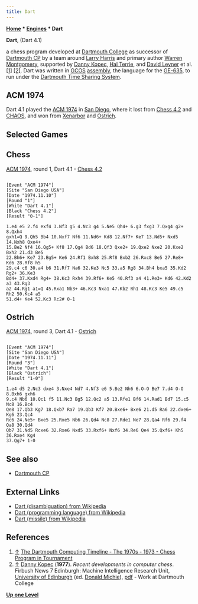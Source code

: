 ```yaml
---
title: Dart
---
```

**[Home](Home "Home") * [Engines](Engines "Engines") * Dart**

**Dart**, (Dart 4.1)

a chess program developed at [Dartmouth College](Dartmouth_College "Dartmouth College") as successor of [Dartmouth CP](Dartmouth_CP "Dartmouth CP") by a team around [Larry Harris](Larry_Harris "Larry Harris") and primary author [Warren Montgomery](Warren_Montgomery "Warren Montgomery"), supported by [Danny Kopec](Danny_Kopec "Danny Kopec"), [Hal Terrie](Hal_Terrie "Hal Terrie"), and [David Levner](index.php?title=David_Levner&action=edit&redlink=1 "David Levner (page does not exist)") et al. <a id="cite-note-1" href="#cite-ref-1">[1]</a> <a id="cite-note-2" href="#cite-ref-2">[2]</a>. Dart was written in [GCOS](https://en.wikipedia.org/wiki/General_Comprehensive_Operating_System) [assembly](Assembly "Assembly"), the language for the [GE-635](Honeywell_6000 "Honeywell 6000"), to run under the [Dartmouth Time Sharing System](https://en.wikipedia.org/wiki/Dartmouth_Time_Sharing_System).

## ACM 1974

Dart 4.1 played the [ACM 1974](ACM_1974 "ACM 1974") in [San Diego](https://en.wikipedia.org/wiki/San_Diego), where it lost from [Chess 4.2](</Chess_(Program)> "Chess (Program)") and [CHAOS](CHAOS "CHAOS"), and won from [Xenarbor](Xenarbor "Xenarbor") and [Ostrich](Ostrich "Ostrich").

## Selected Games

## Chess

[ACM 1974](ACM_1974 "ACM 1974"), round 1, Dart 4.1 - [Chess 4.2](</Chess_(Program)> "Chess (Program)")

```

[Event "ACM 1974"]
[Site "San Diego USA"]
[Date "1974.11.10"]
[Round "1"]
[White "Dart 4.1"]
[Black "Chess 4.2"]
[Result "0-1"]

1.e4 e5 2.f4 exf4 3.Nf3 g5 4.Nc3 g4 5.Ne5 Qh4+ 6.g3 fxg3 7.Qxg4 g2+ 8.Qxh4 
gxh1=Q 9.Qh5 Bb4 10.Nxf7 Nf6 11.Nd6+ Kd8 12.Nf7+ Ke7 13.Nd5+ Nxd5 14.Nxh8 Qxe4+ 
15.Be2 Nf4 16.Qg5+ Kf8 17.Qg4 Bd6 18.Qf3 Qxe2+ 19.Qxe2 Nxe2 20.Kxe2 Bxh2 21.d3 Be5 
22.Bh6+ Ke7 23.Bg5+ Ke6 24.Rf1 Bxh8 25.Rf8 Bxb2 26.Rxc8 Be5 27.Re8+ Kd6 28.Rf8 h5 
29.c4 c6 30.a4 b6 31.Rf7 Na6 32.Ke3 Nc5 33.a5 Rg8 34.Bh4 bxa5 35.Kd2 Rg2+ 36.Ke3 
Bd4+ 37.Kxd4 Rg4+ 38.Kc3 Rxh4 39.Rf6+ Ke5 40.Rf3 a4 41.Re3+ Kd6 42.Kd2 a3 43.Rg3 
a2 44.Rg1 a1=Q 45.Rxa1 Nb3+ 46.Kc3 Nxa1 47.Kb2 Rh1 48.Kc3 Ke5 49.c5 Rh2 50.Kc4 a5 
51.d4+ Ke4 52.Kc3 Rc2# 0-1

```

## Ostrich

[ACM 1974](ACM_1974 "ACM 1974"), round 3, Dart 4.1 - [Ostrich](Ostrich "Ostrich")

```

[Event "ACM 1974"]
[Site "San Diego USA"]
[Date "1974.11.11"]
[Round "3"]
[White "Dart 4.1"]
[Black "Ostrich"]
[Result "1-0"]

1.e4 d5 2.Nc3 dxe4 3.Nxe4 Nd7 4.Nf3 e6 5.Be2 Nh6 6.O-O Be7 7.d4 O-O 8.Bxh6 gxh6 
9.c4 Nb6 10.Qc1 f5 11.Nc3 Bg5 12.Qc2 a5 13.Rfe1 Bf6 14.Rad1 Bd7 15.c5 Nc8 16.Bc4 
Qe8 17.Qb3 Kg7 18.Qxb7 Ra7 19.Qb3 Kf7 20.Bxe6+ Bxe6 21.d5 Ra6 22.dxe6+ Kg6 23.Qc4 
Rc6 24.Ne5+ Bxe5 25.Rxe5 Nb6 26.Qd4 Nc8 27.Rde1 Ne7 28.Qa4 Rf6 29.f4 Qa8 30.Qd4 
Qb7 31.Nd5 Rcxe6 32.Rxe6 Nxd5 33.Rxf6+ Nxf6 34.Re6 Qe4 35.Qxf6+ Kh5 36.Rxe4 Kg4 
37.Qg7+ 1-0

```

## See also

- [Dartmouth CP](Dartmouth_CP "Dartmouth CP")

## External Links

- [Dart (disambiguation) from Wikipedia](https://en.wikipedia.org/wiki/Dart)
- [Dart (programming language) from Wikipedia](https://en.wikipedia.org/wiki/Dart_%28programming_language%29)
- [Dart (missile) from Wikipedia](https://en.wikipedia.org/wiki/Dart_%28missile%29)

## References

1. <a id="cite-ref-1" href="#cite-note-1">↑</a> [The Dartmouth Computing Timeline - The 1970s - 1973 - Chess Program in Tournament](https://www.dartmouth.edu/its-tools/archive/history/timeline/1970s.html#1973)
1. <a id="cite-ref-2" href="#cite-note-2">↑</a> [Danny Kopec](Danny_Kopec "Danny Kopec") (**1977**). *Recent developments in computer chess*. Firbush News 7 Edinburgh: Machine Intelligence Research Unit, [University of Edinburgh](University_of_Edinburgh "University of Edinburgh") (ed. [Donald Michie](Donald_Michie "Donald Michie")), [pdf](http://www.sci.brooklyn.cuny.edu/~kopec/Publications/Publications/O_45_C.pdf) - Work at Dartmouth College

**[Up one Level](Engines "Engines")**

